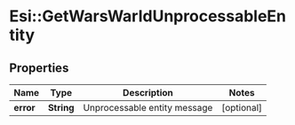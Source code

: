 # Esi::GetWarsWarIdUnprocessableEntity

## Properties
Name | Type | Description | Notes
------------ | ------------- | ------------- | -------------
**error** | **String** | Unprocessable entity message | [optional] 


